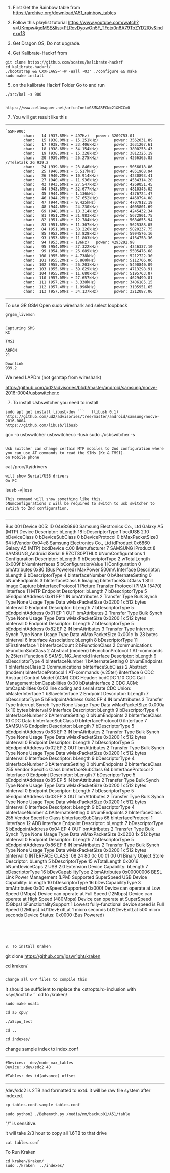 1. First Get the Rainbow table from  https://archive.org/download/A51_rainbow_tables
2. Follow this playlist tutorial https://www.youtube.com/watch?v=UKmpw4gcMSE&list=PLRovDyowOn5F_TFotx0n8A79ToZYD2lOv&index=13

3. Get Dragon OS, Do not upgrade.

4. Get Kalibrate-Hackrf from
```
git clone https://github.com/scateu/kalibrate-hackrf
cd kalibrate-hackrf/
./bootstrap && CXXFLAGS='-W -Wall -O3' ./configure && make
sudo make install
```
5. on the kalibrate Hackrf Folder Go to and run
```
./src/kal -s 900


https://www.cellmapper.net/arfcn?net=GSM&ARFCN=21&MCC=0

```
7. You will get result like this

  ________________________________________________________________
```
`GSM-900:
        chan:   14 (937.8MHz + 497Hz)   power: 3209753.01
        chan:   15 (938.0MHz - 15.251kHz)       power: 3562031.89
        chan:   17 (938.4MHz + 33.406kHz)       power: 3631207.61
        chan:   18 (938.6MHz + 34.154kHz)       power: 3800253.43
        chan:   19 (938.8MHz + 15.328kHz)       power: 3812325.19
        chan:   20 (939.0MHz - 26.275kHz)       power: 4266365.83      //Teletalk 2G 939.2
        chan:   24 (939.8MHz + 23.846kHz)       power: 5056018.06
        chan:   25 (940.0MHz + 5.517kHz)        power: 4851968.94
        chan:   26 (940.2MHz + 10.914kHz)       power: 4230893.41
        chan:   27 (940.4MHz - 11.936kHz)       power: 4534314.20
        chan:   43 (943.6MHz + 27.547kHz)       power: 4269051.45
        chan:   44 (943.8MHz + 32.677kHz)       power: 4810345.02
        chan:   45 (944.0MHz - 1.136kHz)        power: 4376724.47
        chan:   46 (944.2MHz + 37.652kHz)       power: 4468794.08
        chan:   47 (944.4MHz - 9.425kHz)        power: 4707912.19
        chan:   48 (944.6MHz - 24.230kHz)       power: 4605801.69
        chan:   69 (948.8MHz - 18.314kHz)       power: 4245432.34
        chan:   81 (951.2MHz + 31.983kHz)       power: 5672801.75
        chan:   82 (951.4MHz + 12.784kHz)       power: 5684655.94
        chan:   83 (951.6MHz + 11.307kHz)       power: 5625388.05
        chan:   84 (951.8MHz - 38.226kHz)       power: 5820237.75
        chan:   85 (952.0MHz - 13.828kHz)       power: 5994576.16
        chan:   93 (953.6MHz + 11.803kHz)       power: 4164758.36
        chan:   94 (953.8MHz - 186Hz)   power: 4293292.98
        chan:   95 (954.0MHz - 37.322kHz)       power: 4346337.10
        chan:   99 (954.8MHz + 26.089kHz)       power: 5505476.68
        chan:  100 (955.0MHz + 4.738kHz)        power: 5212722.30
        chan:  101 (955.2MHz + 5.860kHz)        power: 5112706.06
        chan:  102 (955.4MHz - 26.203kHz)       power: 5490840.09
        chan:  103 (955.6MHz - 39.829kHz)       power: 4713298.91
        chan:  104 (955.8MHz - 11.680kHz)       power: 5195763.87
        chan:  110 (957.0MHz + 27.657kHz)       power: 4629499.81
        chan:  111 (957.2MHz + 3.338kHz)        power: 3406185.15
        chan:  112 (957.4MHz + 1.996kHz)        power: 3105951.65
        chan:  113 (957.6MHz - 34.137kHz)       power: 3212087.06
```  
________________________________________________________________


To use GR GSM
Open sudo wireshark
and select loopback
``` 
grgsm_livemon


Capturing SMS
KC

TMSI

ARFCN
21

Downlink
939.2

```
We need LAPDm (not gsmtap from wireshark)


https://github.com/ud2/advisories/blob/master/android/samsung/nocve-2016-0004/usbswitcher.c

7. To install Usbswitcher you need to install
```
sudo apt get install libusb-dev ```   (libusb 0.1)
https://github.com/ud2/advisories/tree/master/android/samsung/nocve-2016-0004
https://github.com/libusb/libusb
```
gcc -o usbswitcher usbswitcher.c -lusb
sudo ./usbswitcher -s
```

Usb switcher can change certain MTP mobiles to 2nd configuration where you can use AT commands to read the SIMs (Kc & TMSI).
on Mobile phone
```
cat /proc/tty/drivers
```
will show Serial/USB drivers
On PC
```
lsusb -v|less
```
This command will show something like this.
bNumConfigurations 2 will be required to switch to usb switcher to swtich to 2nd configuration.

________________________________________________________________
```
Bus 001 Device 005: ID 04e8:6860 Samsung Electronics Co., Ltd Galaxy A5 (MTP)
Device Descriptor:
  bLength                18
  bDescriptorType         1
  bcdUSB               2.10
  bDeviceClass            0 
  bDeviceSubClass         0 
  bDeviceProtocol         0 
  bMaxPacketSize0        64
  idVendor           0x04e8 Samsung Electronics Co., Ltd
  idProduct          0x6860 Galaxy A5 (MTP)
  bcdDevice            c.00
  iManufacturer           7 SAMSUNG
  iProduct                8 SAMSUNG_Android
  iSerial                 9 RZCT80PTHLX
  bNumConfigurations      1
  Configuration Descriptor:
    bLength                 9
    bDescriptorType         2
    wTotalLength       0x009f
    bNumInterfaces          5
    bConfigurationValue     1
    iConfiguration          0 
    bmAttributes         0x80
      (Bus Powered)
    MaxPower              500mA
    Interface Descriptor:
      bLength                 9
      bDescriptorType         4
      bInterfaceNumber        0
      bAlternateSetting       0
      bNumEndpoints           3
      bInterfaceClass         6 Imaging
      bInterfaceSubClass      1 Still Image Capture
      bInterfaceProtocol      1 Picture Transfer Protocol (PIMA 15470)
      iInterface             11 MTP
      Endpoint Descriptor:
        bLength                 7
        bDescriptorType         5
        bEndpointAddress     0x81  EP 1 IN
        bmAttributes            2
          Transfer Type            Bulk
          Synch Type               None
          Usage Type               Data
        wMaxPacketSize     0x0200  1x 512 bytes
        bInterval               0
      Endpoint Descriptor:
        bLength                 7
        bDescriptorType         5
        bEndpointAddress     0x01  EP 1 OUT
        bmAttributes            2
          Transfer Type            Bulk
          Synch Type               None
          Usage Type               Data
        wMaxPacketSize     0x0200  1x 512 bytes
        bInterval               0
      Endpoint Descriptor:
        bLength                 7
        bDescriptorType         5
        bEndpointAddress     0x82  EP 2 IN
        bmAttributes            3
          Transfer Type            Interrupt
          Synch Type               None
          Usage Type               Data
        wMaxPacketSize     0x001c  1x 28 bytes
        bInterval               6
    Interface Association:
      bLength                 8
      bDescriptorType        11
      bFirstInterface         1
      bInterfaceCount         2
      bFunctionClass          2 Communications
      bFunctionSubClass       2 Abstract (modem)
      bFunctionProtocol       1 AT-commands (v.25ter)
      iFunction               8 SAMSUNG_Android
    Interface Descriptor:
      bLength                 9
      bDescriptorType         4
      bInterfaceNumber        1
      bAlternateSetting       0
      bNumEndpoints           1
      bInterfaceClass         2 Communications
      bInterfaceSubClass      2 Abstract (modem)
      bInterfaceProtocol      1 AT-commands (v.25ter)
      iInterface              6 CDC Abstract Control Model (ACM)
      CDC Header:
        bcdCDC               1.10
      CDC Call Management:
        bmCapabilities       0x00
        bDataInterface          2
      CDC ACM:
        bmCapabilities       0x02
          line coding and serial state
      CDC Union:
        bMasterInterface        1
        bSlaveInterface         2 
      Endpoint Descriptor:
        bLength                 7
        bDescriptorType         5
        bEndpointAddress     0x84  EP 4 IN
        bmAttributes            3
          Transfer Type            Interrupt
          Synch Type               None
          Usage Type               Data
        wMaxPacketSize     0x000a  1x 10 bytes
        bInterval               9
    Interface Descriptor:
      bLength                 9
      bDescriptorType         4
      bInterfaceNumber        2
      bAlternateSetting       0
      bNumEndpoints           2
      bInterfaceClass        10 CDC Data
      bInterfaceSubClass      0 
      bInterfaceProtocol      0 
      iInterface              7 SAMSUNG
      Endpoint Descriptor:
        bLength                 7
        bDescriptorType         5
        bEndpointAddress     0x83  EP 3 IN
        bmAttributes            2
          Transfer Type            Bulk
          Synch Type               None
          Usage Type               Data
        wMaxPacketSize     0x0200  1x 512 bytes
        bInterval               0
      Endpoint Descriptor:
        bLength                 7
        bDescriptorType         5
        bEndpointAddress     0x02  EP 2 OUT
        bmAttributes            2
          Transfer Type            Bulk
          Synch Type               None
          Usage Type               Data
        wMaxPacketSize     0x0200  1x 512 bytes
        bInterval               0
    Interface Descriptor:
      bLength                 9
      bDescriptorType         4
      bInterfaceNumber        3
      bAlternateSetting       0
      bNumEndpoints           2
      bInterfaceClass       255 Vendor Specific Class
      bInterfaceSubClass     64 
      bInterfaceProtocol      2 
      iInterface              0 
      Endpoint Descriptor:
        bLength                 7
        bDescriptorType         5
        bEndpointAddress     0x85  EP 5 IN
        bmAttributes            2
          Transfer Type            Bulk
          Synch Type               None
          Usage Type               Data
        wMaxPacketSize     0x0200  1x 512 bytes
        bInterval               0
      Endpoint Descriptor:
        bLength                 7
        bDescriptorType         5
        bEndpointAddress     0x03  EP 3 OUT
        bmAttributes            2
          Transfer Type            Bulk
          Synch Type               None
          Usage Type               Data
        wMaxPacketSize     0x0200  1x 512 bytes
        bInterval               0
    Interface Descriptor:
      bLength                 9
      bDescriptorType         4
      bInterfaceNumber        4
      bAlternateSetting       0
      bNumEndpoints           2
      bInterfaceClass       255 Vendor Specific Class
      bInterfaceSubClass     66 
      bInterfaceProtocol      1 
      iInterface             12 ADB Interface
      Endpoint Descriptor:
        bLength                 7
        bDescriptorType         5
        bEndpointAddress     0x04  EP 4 OUT
        bmAttributes            2
          Transfer Type            Bulk
          Synch Type               None
          Usage Type               Data
        wMaxPacketSize     0x0200  1x 512 bytes
        bInterval               0
      Endpoint Descriptor:
        bLength                 7
        bDescriptorType         5
        bEndpointAddress     0x86  EP 6 IN
        bmAttributes            2
          Transfer Type            Bulk
          Synch Type               None
          Usage Type               Data
        wMaxPacketSize     0x0200  1x 512 bytes
        bInterval               0
        INTERFACE CLASS:  08 24 80 0c 00 01 00 01
Binary Object Store Descriptor:
  bLength                 5
  bDescriptorType        15
  wTotalLength       0x0016
  bNumDeviceCaps          2
  USB 2.0 Extension Device Capability:
    bLength                 7
    bDescriptorType        16
    bDevCapabilityType      2
    bmAttributes   0x00000006
      BESL Link Power Management (LPM) Supported
  SuperSpeed USB Device Capability:
    bLength                10
    bDescriptorType        16
    bDevCapabilityType      3
    bmAttributes         0x00
    wSpeedsSupported   0x000f
      Device can operate at Low Speed (1Mbps)
      Device can operate at Full Speed (12Mbps)
      Device can operate at High Speed (480Mbps)
      Device can operate at SuperSpeed (5Gbps)
    bFunctionalitySupport   1
      Lowest fully-functional device speed is Full Speed (12Mbps)
    bU1DevExitLat           1 micro seconds
    bU2DevExitLat         500 micro seconds
Device Status:     0x0000
  (Bus Powered)

```
  
  ________________________________________________________________
  
  
  
8. To install Kraken
```

git clone https://github.com/joswr1ght/kraken

cd kraken/
```

Change all CPP files to compile this
```

It should be sufficient to replace the <stropts.h> inclusion with <sys/ioctl.h>```
cd to /kraken/
```
sudo make noati

cd a5_cpu/

./a5cpu_test 

cd ..

cd indexes/
```
change sample index to index.conf
  ________________________________________________________________
  ```
#Devices:  dev/node max_tables
Device: /dev/sdc2 40

#Tables: dev id(advance) offset
  ```
  ________________________________________________________________
 /dev/sdc2 is 2TB and formatted to ext4.
 it will be raw file system after indexed.

```
cp tables.conf.sample tables.conf

sudo python2 ./Behemoth.py /media/nm/backup01/A51/table
```

"/" is sensitive.

it will take 2/3 hour to copy all 1.6TB to that drive
```
cat tables.conf
```

To Run Kraken
```
cd kraken/Kraken/
sudo ./kraken  ../indexes/
```
